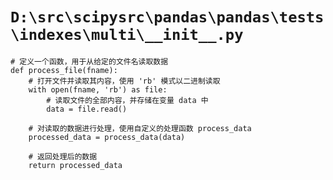 # `D:\src\scipysrc\pandas\pandas\tests\indexes\multi\__init__.py`

```
# 定义一个函数，用于从给定的文件名读取数据
def process_file(fname):
    # 打开文件并读取其内容，使用 'rb' 模式以二进制读取
    with open(fname, 'rb') as file:
        # 读取文件的全部内容，并存储在变量 data 中
        data = file.read()
    
    # 对读取的数据进行处理，使用自定义的处理函数 process_data
    processed_data = process_data(data)
    
    # 返回处理后的数据
    return processed_data
```